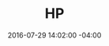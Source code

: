 ---
title: HP
date: 2016-07-29 14:02:00 -04:00
sponsor-image: "/uploads/hp.jpg"
sponsor-url: http://www8.hp.com/us/en/commercial-printers/graphic-arts.html
is-featured-on-home-page: false
is-featured-on-shops-galleries-page: false
is-first-tier: false
is-second-tier: true
is-third-tier: false
published: true
---